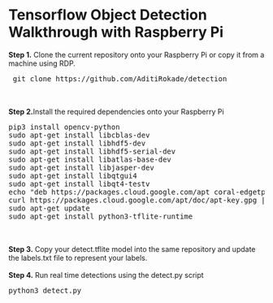 # Tensorflow Object Detection Walkthrough with Raspberry Pi

<b>Step 1.</b> Clone the current repository onto your Raspberry Pi or copy it from a machine using RDP.
<pre> git clone https://github.com/AditiRokade/detection </pre>
<br/><br/>
<b>Step 2.</b>Install the required dependencies onto your Raspberry Pi
<pre>
pip3 install opencv-python 
sudo apt-get install libcblas-dev
sudo apt-get install libhdf5-dev
sudo apt-get install libhdf5-serial-dev
sudo apt-get install libatlas-base-dev
sudo apt-get install libjasper-dev 
sudo apt-get install libqtgui4 
sudo apt-get install libqt4-testv
echo "deb https://packages.cloud.google.com/apt coral-edgetpu-stable main" | sudo tee /etc/apt/sources.list.d/coral-edgetpu.list
curl https://packages.cloud.google.com/apt/doc/apt-key.gpg | sudo apt-key add -
sudo apt-get update
sudo apt-get install python3-tflite-runtime
</pre>
<br/><br/>
<b>Step 3.</b> Copy your detect.tflite model into the same repository and update the labels.txt file to represent your labels. 
<br/><br/>
<b>Step 4.</b> Run real time detections using the detect.py script
<pre>python3 detect.py</pre>
<br/><br/>
